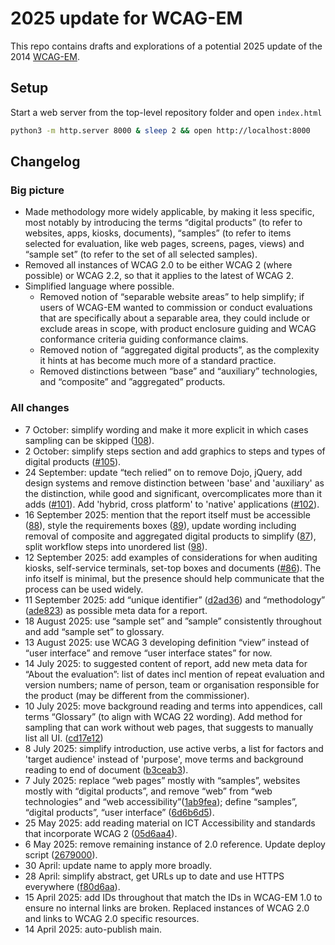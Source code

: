 # 2025 update for WCAG-EM

This repo contains drafts and explorations of a potential 2025 update of the 2014 [WCAG-EM](https://www.w3.org/TR/WCAG-EM/).

## Setup

Start a web server from the top-level repository folder and open `index.html`

```bash
python3 -m http.server 8000 & sleep 2 && open http://localhost:8000
```

## Changelog

### Big picture

- Made methodology more widely applicable, by making it less specific, most notably by introducing the terms “digital products” (to refer to websites, apps, kiosks, documents), “samples” (to refer to items selected for evaluation, like web pages, screens, pages, views) and “sample set” (to refer to the set of all selected samples).
- Removed all instances of WCAG 2.0 to be either WCAG 2 (where possible) or WCAG 2.2, so that it applies to the latest of WCAG 2.
- Simplified language where possible.
  - Removed notion of “separable website areas” to help simplify; if users of WCAG-EM wanted to commission or conduct evaluations that are specifically about a separable area, they could include or exclude areas in scope, with product enclosure guiding and WCAG conformance criteria guiding conformance claims.
  - Removed notion of “aggregated digital products”, as the complexity it hints at has become much more of a standard practice.
  - Removed distinctions between “base” and “auxiliary” technologies, and “composite” and ”aggregated” products.

### All changes

- 7 October: simplify wording and make it more explicit in which cases sampling can be skipped ([108](https://github.com/w3c/wai-wcag-em/pull/108)).
- 2 October: simplify steps section and add graphics to steps and types of digital products ([#105](https://github.com/w3c/wai-wcag-em/pull/105)).
- 24 September: update “tech relied” on to remove Dojo, jQuery, add design systems and remove distinction between 'base' and 'auxiliary' as the distinction, while good and significant, overcomplicates more than it adds ([#101](https://github.com/w3c/wai-wcag-em/pull/101)). Add 'hybrid, cross platform' to 'native' applications ([#102](https://github.com/w3c/wai-wcag-em/commit/4313df11ffb06937a1d0ba7375a0a12f733978e6)).
- 16 September 2025: mention that the report itself must be accessible ([88](https://github.com/w3c/wai-wcag-em/pull/88/files)), style the requirements boxes ([89](https://github.com/w3c/wai-wcag-em/pull/89)), update wording including removal of composite and aggregated digital products to simplify ([87](https://github.com/w3c/wai-wcag-em/pull/87)), split workflow steps into unordered list ([98](https://github.com/w3c/wai-wcag-em/pull/98/files)).
- 12 September 2025: add examples of considerations for when auditing kiosks, self-service terminals, set-top boxes and documents ([#86](https://github.com/w3c/wai-wcag-em/pull/86/files)). The info itself is minimal, but the presence should help communicate that the process can be used widely.
- 11 September 2025: add “unique identifier” ([d2ad36](https://github.com/w3c/wai-wcag-em/commit/d2ad364e69d7442d1af80f3331e5b56a0c2593f9)) and “methodology” ([ade823](https://github.com/w3c/wai-wcag-em/commit/ade82398a2fa64dca0e6b71aee9e130f7d302d50)) as possible meta data for a report.
- 18 August 2025: use “sample set” and ”sample” consistently throughout and add “sample set” to glossary.
- 13 August 2025: use WCAG 3 developing definition “view” instead of “user interface” and remove “user interface states” for now.
- 14 July 2025: to suggested content of report, add new meta data for “About the evaluation”: list of dates incl mention of repeat evaluation and version numbers; name of person, team or organisation responsible for the product (may be different from the commissioner).
- 10 July 2025: move background reading and terms into appendices, call terms “Glossary” (to align with WCAG 22 wording). Add method for sampling that can work without web pages, that suggests to manually list all UI. ([cd17e12](https://github.com/w3c/wai-wcag-em/commit/cd17e1283f417efb733e23fa3e1dff595a2587b7))
- 8 July 2025: simplify introduction, use active verbs, a list for factors and 'target audience' instead of 'purpose', move terms and background reading to end of document ([b3ceab3](https://github.com/w3c/wai-wcag-em/commit/b3ceab3c7fb4508053ef10be8e16e9dbdfa45eba)).
- 7 July 2025: replace “web pages” mostly with “samples”, websites mostly with “digital products”, and remove “web” from “web technologies” and “web accessibility”([1ab9fea](https://github.com/w3c/wai-wcag-em/commit/1ab9fea91917949122fcb9ed5221d056addb93d5)); define “samples”, “digital products”, “user interface” ([6d6b6d5](https://github.com/w3c/wai-wcag-em/commit/6d6b6d512429e69377e1c7584a79d96b48b589a7)).
- 25 May 2025: add reading material on ICT Accessibility and standards that incorporate WCAG 2 ([05d6aa4](https://github.com/w3c/wai-wcag-em/commit/05d6aa4bd3a167049a93191658c70836500c104a)).
- 6 May 2025: remove remaining instance of 2.0 reference. Update deploy script ([2679000](https://github.com/w3c/wai-wcag-em/commit/26790007fb03b9740ca17a680a23131156cd6083)).
- 30 April: update name to apply more broadly.
- 28 April: simplify abstract, get URLs up to date and use HTTPS everywhere ([f80d6aa](https://github.com/w3c/wai-wcag-em/commit/f80d6aa168ac89b709471fd9936bb315f528c602)).
- 15 April 2025: add IDs throughout that match the IDs in WCAG-EM 1.0 to ensure no internal links are broken. Replaced instances of WCAG 2.0 and links to WCAG 2.0 specific resources.
- 14 April 2025: auto-publish main.
